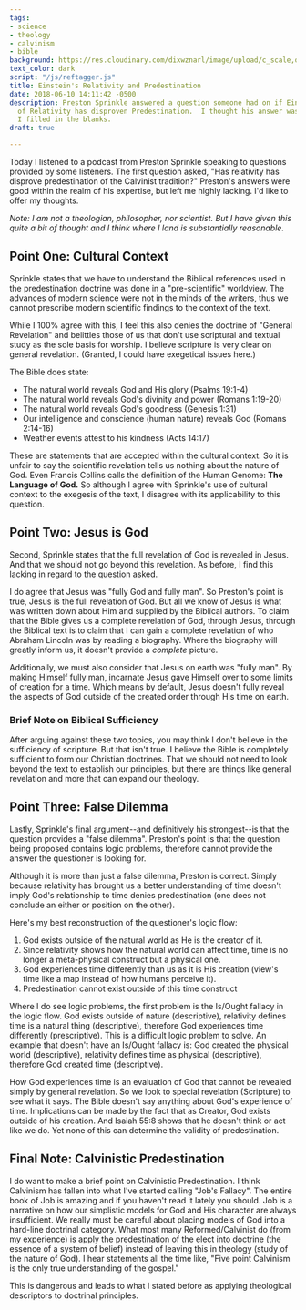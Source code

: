 ```yaml
---
tags:
- science
- theology
- calvinism
- bible
background: https://res.cloudinary.com/dixwznarl/image/upload/c_scale,q_auto:good,w_2048/notebook/space-time.jpg
text_color: dark
script: "/js/reftagger.js"
title: Einstein's Relativity and Predestination
date: 2018-06-10 14:11:42 -0500
description: Preston Sprinkle answered a question someone had on if Einstein's Theory
  of Relativity has disproven Predestination.  I thought his answer was lacking, so
  I filled in the blanks.
draft: true

---
```

Today I listened to a podcast from Preston Sprinkle speaking to questions provided by some listeners. The first question asked, "Has relativity has disprove predestination of the Calvinist tradition?" Preston's answers were good within the realm of his expertise, but left me highly lacking. I'd like to offer my thoughts.

_Note: I am not a theologian, philosopher, nor scientist. But I have given this quite a bit of thought and I think where I land is substantially reasonable._

## Point One: Cultural Context

Sprinkle states that we have to understand the Biblical references used in the predestination doctrine was done in a "pre-scientific" worldview. The advances of modern science were not in the minds of the writers, thus we cannot prescribe modern scientific findings to the context of the text.

While I 100% agree with this, I feel this also denies the doctrine of "General Revelation" and belittles those of us that don't use scriptural and textual study as the sole basis for worship. I believe scripture is very clear on general revelation. (Granted, I could have exegetical issues here.)

The Bible does state:

* The natural world reveals God and His glory (Psalms 19:1-4)
* The natural world reveals God's divinity and power (Romans 1:19-20)
* The natural world reveals God's goodness (Genesis 1:31)
* Our intelligence and conscience (human nature) reveals God (Romans 2:14-16)
* Weather events attest to his kindness (Acts 14:17)

These are statements that are accepted within the cultural context. So it is unfair to say the scientific revelation tells us nothing about the nature of God. Even Francis Collins calls the definition of the Human Genome: **The Language of God.** So although I agree with Sprinkle's use of cultural context to the exegesis of the text, I disagree with its applicability to this question.

## Point Two: Jesus is God

Second, Sprinkle states that the full revelation of God is revealed in Jesus. And that we should not go beyond this revelation. As before, I find this lacking in regard to the question asked.

I do agree that Jesus was "fully God and fully man". So Preston's point is true, Jesus is the full revelation of God. But all we know of Jesus is what was written down about Him and supplied by the Biblical authors. To claim that the Bible gives us a complete revelation of God, through Jesus, through the Biblical text is to claim that I can gain a complete revelation of who Abraham Lincoln was by reading a biography. Where the biography will greatly inform us, it doesn't provide a _complete_ picture.

Additionally, we must also consider that Jesus on earth was "fully man". By making Himself fully man, incarnate Jesus gave Himself over to some limits of creation for a time. Which means by default, Jesus doesn't fully reveal the aspects of God outside of the created order through His time on earth.

### Brief Note on Biblical Sufficiency

After arguing against these two topics, you may think I don't believe in the sufficiency of scripture. But that isn't true. I believe the Bible is completely sufficient to form our Christian doctrines. That we should not need to look beyond the text to establish our principles, but there are things like general revelation and more that can expand our theology.

## Point Three: False Dilemma

Lastly, Sprinkle's final argument--and definitively his strongest--is that the question provides a "false dilemma". Preston's point is that the question being proposed contains logic problems, therefore cannot provide the answer the questioner is looking for.

Although it is more than just a false dilemma, Preston is correct. Simply because relativity has brought us a better understanding of time doesn't imply God's relationship to time denies predestination (one does not conclude an either or position on the other).

Here's my best reconstruction of the questioner's logic flow:

1. God exists outside of the natural world as He is the creator of it.
2. Since relativity shows how the natural world can affect time, time is no longer a meta-physical construct but a physical one.
3. God experiences time differently than us as it is His creation (view's time like a map instead of how humans perceive it).
4. Predestination cannot exist outside of this time construct

Where I do see logic problems, the first problem is the Is/Ought fallacy in the logic flow. God exists outside of nature (descriptive), relativity defines time is a natural thing (descriptive), therefore God experiences time differently (prescriptive). This is a difficult logic problem to solve. An example that doesn't have an Is/Ought fallacy is: God created the physical world (descriptive), relativity defines time as physical (descriptive), therefore God created time (descriptive).

How God experiences time is an evaluation of God that cannot be revealed simply by general revelation. So we look to special revelation (Scripture) to see what it says. The Bible doesn't say anything about God's experience of time. Implications can be made by the fact that as Creator, God exists outside of his creation. And Isaiah 55:8 shows that he doesn't think or act like we do. Yet none of this can determine the validity of predestination.

## Final Note: Calvinistic Predestination

I do want to make a brief point on Calvinistic Predestination. I think Calvinism has fallen into what I've started calling "Job's Fallacy". The entire book of Job is amazing and if you haven't read it lately you should. Job is a narrative on how our simplistic models for God and His character are always insufficient. We really must be careful about placing models of God into a hard-line doctrinal category. What most many Reformed/Calvinist do (from my experience) is apply the predestination of the elect into doctrine (the essence of a system of belief) instead of leaving this in theology (study of the nature of God). I hear statements all the time like, "Five point Calvinism is the only true understanding of the gospel."

This is dangerous and leads to what I stated before as applying theological descriptors to doctrinal principles.